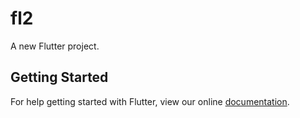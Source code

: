 # fl2

A new Flutter project.

## Getting Started

For help getting started with Flutter, view our online
[documentation](https://flutter.io/).
